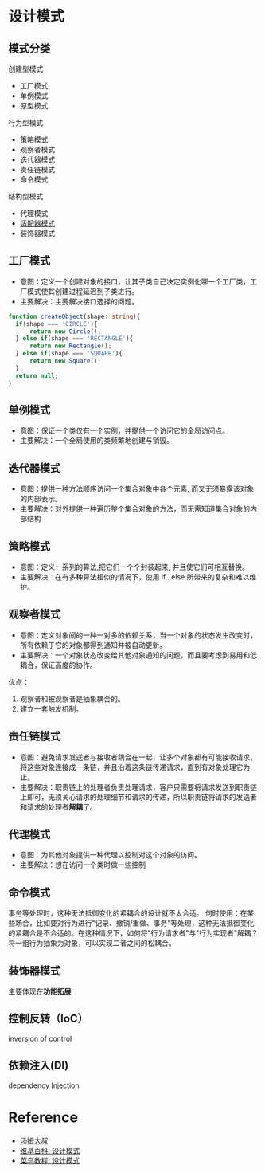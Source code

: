 # 设计模式

## 模式分类
创建型模式
- 工厂模式
- 单例模式
- 原型模式

行为型模式
- 策略模式
- 观察者模式
- 迭代器模式
- 责任链模式
- 命令模式

结构型模式
- 代理模式
- [适配器模式](./adapter-pattern.md)
- 装饰器模式

## 工厂模式
- 意图：定义一个创建对象的接口，让其子类自己决定实例化哪一个工厂类，工厂模式使其创建过程延迟到子类进行。
- 主要解决：主要解决接口选择的问题。

```ts
function createObject(shape: string){
  if(shape === 'CIRCLE'){
      return new Circle();
  } else if(shape === 'RECTANGLE'){
      return new Rectangle();
  } else if(shape === 'SQUARE'){
      return new Square();
  }
  return null;
}
```

## 单例模式
- 意图：保证一个类仅有一个实例，并提供一个访问它的全局访问点。
- 主要解决：一个全局使用的类频繁地创建与销毁。


## 迭代器模式
- 意图：提供一种方法顺序访问一个集合对象中各个元素, 而又无须暴露该对象的内部表示。
- 主要解决：对外提供一种遍历整个集合对象的方法，而无需知道集合对象的内部结构
    

## 策略模式
- 意图：定义一系列的算法,把它们一个个封装起来, 并且使它们可相互替换。
- 主要解决：在有多种算法相似的情况下，使用 if...else 所带来的复杂和难以维护。


## 观察者模式
- 意图：定义对象间的一种一对多的依赖关系，当一个对象的状态发生改变时，所有依赖于它的对象都得到通知并被自动更新。
- 主要解决：一个对象状态改变给其他对象通知的问题，而且要考虑到易用和低耦合，保证高度的协作。

优点：
1. 观察者和被观察者是抽象耦合的。
2. 建立一套触发机制。


## 责任链模式
- 意图：避免请求发送者与接收者耦合在一起，让多个对象都有可能接收请求，将这些对象连接成一条链，并且沿着这条链传递请求，直到有对象处理它为止。
- 主要解决：职责链上的处理者负责处理请求，客户只需要将请求发送到职责链上即可，无须关心请求的处理细节和请求的传递，所以职责链将请求的发送者和请求的处理者**解耦**了。


## 代理模式
- 意图：为其他对象提供一种代理以控制对这个对象的访问。
- 主要解决：想在访问一个类时做一些控制


## 命令模式
事务等处理时，这种无法抵御变化的紧耦合的设计就不太合适。
何时使用：在某些场合，比如要对行为进行"记录、撤销/重做、事务"等处理，这种无法抵御变化的紧耦合是不合适的。在这种情况下，如何将"行为请求者"与"行为实现者"解耦？将一组行为抽象为对象，可以实现二者之间的松耦合。

## 装饰器模式
主要体现在**功能拓展**

## 控制反转（IoC）
inversion of control

## 依赖注入(DI)
dependency Injection 

# Reference
- [汤姆大叔](https://www.cnblogs.com/TomXu/archive/2011/12/15/2288411.html)
- [维基百科: 设计模式](https://zh.wikipedia.org/wiki/%E8%AE%BE%E8%AE%A1%E6%A8%A1%E5%BC%8F_(%E8%AE%A1%E7%AE%97%E6%9C%BA))
- [菜鸟教程: 设计模式](https://www.runoob.com/design-pattern/abstract-factory-pattern.html)


